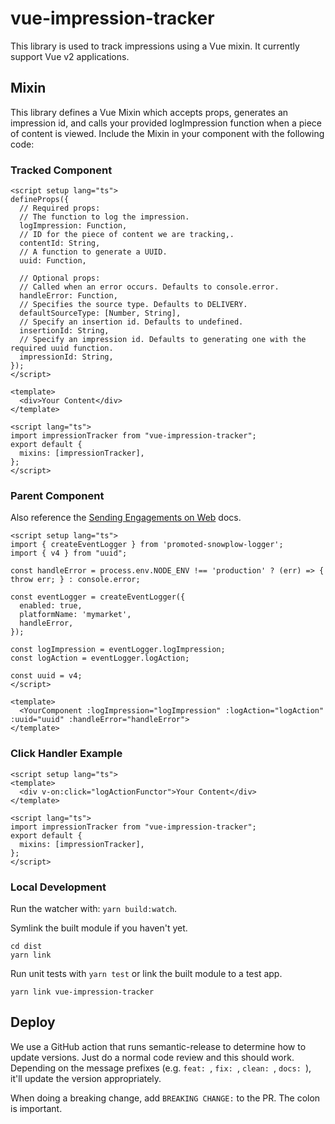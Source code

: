 # vue-impression-tracker

This library is used to track impressions using a Vue mixin. It currently support Vue v2 applications.

## Mixin

This library defines a Vue Mixin which accepts props, generates an impression id, and calls your provided logImpression function when a piece of content is viewed. Include the Mixin in your component with the following code:

### Tracked Component

```vue
<script setup lang="ts">
defineProps({
  // Required props:
  // The function to log the impression.
  logImpression: Function,
  // ID for the piece of content we are tracking,.
  contentId: String,
  // A function to generate a UUID.
  uuid: Function,

  // Optional props:
  // Called when an error occurs. Defaults to console.error.
  handleError: Function,
  // Specifies the source type. Defaults to DELIVERY.
  defaultSourceType: [Number, String],
  // Specify an insertion id. Defaults to undefined.
  insertionId: String,
  // Specify an impression id. Defaults to generating one with the required uuid function.
  impressionId: String,
});
</script>

<template>
  <div>Your Content</div>
</template>

<script lang="ts">
import impressionTracker from "vue-impression-tracker";
export default {
  mixins: [impressionTracker],
};
</script>
```

### Parent Component

Also reference the [Sending Engagements on Web](https://docs.promoted.ai/docs/how-to-your-web-events-with-promoted-metrics) docs.

```vue
<script setup lang="ts">
import { createEventLogger } from 'promoted-snowplow-logger';
import { v4 } from "uuid";

const handleError = process.env.NODE_ENV !== 'production' ? (err) => { throw err; } : console.error;

const eventLogger = createEventLogger({
  enabled: true,
  platformName: 'mymarket',
  handleError,
});

const logImpression = eventLogger.logImpression;
const logAction = eventLogger.logAction;

const uuid = v4;
</script>

<template>
  <YourComponent :logImpression="logImpression" :logAction="logAction" :uuid="uuid" :handleError="handleError">
</template>
```

### Click Handler Example

```vue
<script setup lang="ts">
<template>
  <div v-on:click="logActionFunctor">Your Content</div>
</template>

<script lang="ts">
import impressionTracker from "vue-impression-tracker";
export default {
  mixins: [impressionTracker],
};
</script>
```

### Local Development

Run the watcher with: `yarn build:watch`.

Symlink the built module if you haven't yet.

```
cd dist
yarn link
```

Run unit tests with `yarn test` or link the built module to a test app.

```
yarn link vue-impression-tracker
```

## Deploy

We use a GitHub action that runs semantic-release to determine how to update versions. Just do a normal code review and this should work. Depending on the message prefixes (e.g. `feat: `, `fix: `, `clean: `, `docs: `), it'll update the version appropriately.

When doing a breaking change, add `BREAKING CHANGE:` to the PR. The colon is important.
